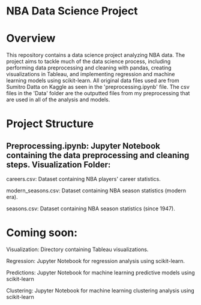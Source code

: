 # NBA Data Science Project

# Overview
This repository contains a data science project analyzing NBA data. The project aims to tackle much of the data science process, including performing data preprocessing and cleaning with pandas, creating visualizations in Tableau, and implementing regression and machine learning models using scikit-learn.
All original data files used are from Sumitro Datta on Kaggle as seen in the 'preprocessing.ipynb' file. The csv files in the 'Data' folder are the outputted files from my preprocessing that are used in all of the analysis and models. 

# Project Structure
Preprocessing.ipynb: Jupyter Notebook containing the data preprocessing and cleaning steps.
Visualization Folder:
- 
careers.csv: Dataset containing NBA players' career statistics.

modern_seasons.csv: Dataset containing NBA season statistics (modern era).

seasons.csv: Dataset containing NBA season statistics (since 1947).

# Coming soon:
Visualization: Directory containing Tableau visualizations.

Regression: Jupyter Notebook for regression analysis using scikit-learn.

Predictions: Jupyter Notebook for machine learning predictive models using scikit-learn

Clustering: Jupyter Notebook for machine learning clustering analysis using scikit-learn
